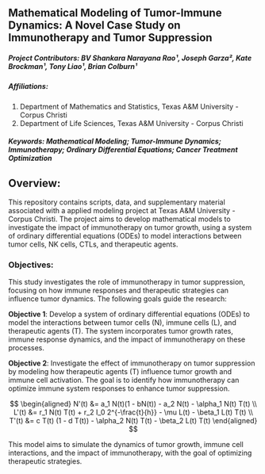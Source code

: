 ## Mathematical Modeling of Tumor-Immune Dynamics: A Novel Case Study on Immunotherapy and Tumor Suppression

##### Project Contributors: BV Shankara Narayana Rao¹, Joseph Garza², Kate Brockman¹, Tony Liao¹, Brian Colburn¹

##### Affiliations:
1. Department of Mathematics and Statistics, Texas A&M University - Corpus Christi  
2. Department of Life Sciences, Texas A&M University - Corpus Christi

##### **Keywords**: Mathematical Modeling; Tumor-Immune Dynamics; Immunotherapy; Ordinary Differential Equations; Cancer Treatment Optimization


## Overview:

This repository contains scripts, data, and supplementary material associated with a applied modeling project  at Texas A&M University - Corpus Christi. The project aims to develop mathematical models to investigate the impact of immunotherapy on tumor growth, using a system of ordinary differential equations (ODEs) to model interactions between tumor cells, NK cells, CTLs, and therapeutic agents.

### Objectives:

This study investigates the role of immunotherapy in tumor suppression, focusing on how immune responses and therapeutic strategies can influence tumor dynamics. The following goals guide the research:

**Objective 1**: Develop a system of ordinary differential equations (ODEs) to model the interactions between tumor cells (N), immune cells (L), and therapeutic agents (T). The system incorporates tumor growth rates, immune response dynamics, and the impact of immunotherapy on these processes.

**Objective 2**: Investigate the effect of immunotherapy on tumor suppression by modeling how therapeutic agents (T) influence tumor growth and immune cell activation. The goal is to identify how immunotherapy can optimize immune system responses to enhance tumor suppression.

$$
\begin{aligned}
N'(t) &= a_1 N(t)(1 - bN(t)) - a_2 N(t) - \alpha_1 N(t) T(t) \\
L'(t) &= r_1 N(t) T(t) + r_2 I_0 2^{-\frac{t}{h}} - \mu L(t) - \beta_1 L(t) T(t) \\
T'(t) &= c T(t) (1 - d T(t)) - \alpha_2 N(t) T(t) - \beta_2 L(t) T(t)
\end{aligned}
$$


This model aims to simulate the dynamics of tumor growth, immune cell interactions, and the impact of immunotherapy, with the goal of optimizing therapeutic strategies.
